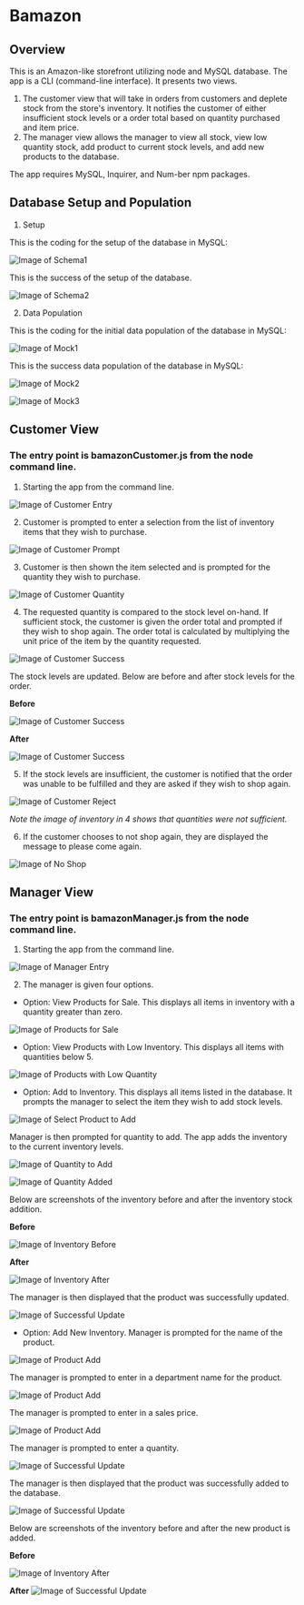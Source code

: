 # Bamazon

## Overview

This is an Amazon-like storefront utilizing node and MySQL database. The app is a CLI (command-line interface).  It presents two views.
1.  The customer view that will take in orders from customers and deplete stock from the store's inventory.  It notifies the customer of either insufficient stock levels or a order total based on quantity purchased and item price.
2.  The manager view allows the manager to view all stock, view low quantity stock, add product to current stock levels, and add new products to the database.

The app requires MySQL, Inquirer, and Num-ber npm packages.

## Database Setup and Population

1.  Setup

This is the coding for the setup of the database in MySQL:

![Image of Schema1](https://github.com/kkruel8100/Bamazon/blob/master/images/schema1.PNG)

This is the success of the setup of the database.

![Image of Schema2](https://github.com/kkruel8100/Bamazon/blob/master/images/schema2.PNG)

2.  Data Population

This is the coding for the initial data population of the database in MySQL:

![Image of Mock1](https://github.com/kkruel8100/Bamazon/blob/master/images/mock1.PNG)

This is the success data population of the database in MySQL:

![Image of Mock2](https://github.com/kkruel8100/Bamazon/blob/master/images/mock2.PNG)

![Image of Mock3](https://github.com/kkruel8100/Bamazon/blob/master/images/mock3.PNG)

## Customer View

### The entry point is bamazonCustomer.js from the node command line.

1.  Starting the app from the command line.

![Image of Customer Entry](https://github.com/kkruel8100/Bamazon/blob/master/images/entryCustomer.PNG)

2.  Customer is prompted to enter a selection from the list of inventory items that they wish to purchase.

![Image of Customer Prompt](https://github.com/kkruel8100/Bamazon/blob/master/images/customerPrompt1.PNG)

3.  Customer is then shown the item selected and is prompted for the quantity they wish to purchase.

![Image of Customer Quantity](https://github.com/kkruel8100/Bamazon/blob/master/images/customerRequestedQuantity.PNG)

4.  The requested quantity is compared to the stock level on-hand.  If sufficient stock, the customer is given the order total and prompted if they wish to shop again. The order total is calculated by multiplying the unit price of the item by the quantity requested.

![Image of Customer Success](https://github.com/kkruel8100/Bamazon/blob/master/images/customerOrderSuccessNext.PNG)


The stock levels are updated.  Below are before and after stock levels for the order.

  **Before**

![Image of Customer Success](https://github.com/kkruel8100/Bamazon/blob/master/images/databaseStart.PNG)

  **After**

![Image of Customer Success](https://github.com/kkruel8100/Bamazon/blob/master/images/databaseUpdate.PNG)


5.  If the stock levels are insufficient, the customer is notified that the order was unable to be fulfilled and they are asked if they wish to shop again. 

![Image of Customer Reject](https://github.com/kkruel8100/Bamazon/blob/master/images/customerOrderRejectNext.PNG)

*Note the image of inventory in 4 shows that quantities were not sufficient.*

6.  If the customer chooses to not shop again, they are displayed the message to please come again.

![Image of No Shop](https://github.com/kkruel8100/Bamazon/blob/master/images/noShopAgain.PNG)

## Manager View

### The entry point is bamazonManager.js from the node command line.

1.  Starting the app from the command line.

![Image of Manager Entry](https://github.com/kkruel8100/Bamazon/blob/master/images/entryManager.PNG)

2.  The manager is given four options.

  * Option: View Products for Sale. This displays all items in inventory with a quantity greater than zero.  

![Image of Products for Sale](https://github.com/kkruel8100/Bamazon/blob/master/images/managerViewProductsForSale.PNG)

  * Option: View Products with Low Inventory. This displays all items with quantities below 5.

![Image of Products with Low Quantity](https://github.com/kkruel8100/Bamazon/blob/master/images/managerViewLowQuantity.PNG)

  * Option: Add to Inventory. This displays all items listed in the database. It prompts the manager to select the item they wish to add stock levels.

![Image of Select Product to Add](https://github.com/kkruel8100/Bamazon/blob/master/images/managerAdd1.PNG)

  Manager is then prompted for quantity to add.  The app adds the inventory to the current inventory levels.

![Image of Quantity to Add](https://github.com/kkruel8100/Bamazon/blob/master/images/managerAdd2.PNG)

![Image of Quantity Added](https://github.com/kkruel8100/Bamazon/blob/master/images/managerAdd5.PNG)

  Below are screenshots of the inventory before and after the inventory stock addition.

  **Before**

![Image of Inventory Before](https://github.com/kkruel8100/Bamazon/blob/master/images/databaseUpdate.PNG)

  **After**

![Image of Inventory After](https://github.com/kkruel8100/Bamazon/blob/master/images/managerAdd4DB.PNG)

  The manager is then displayed that the product was successfully updated.

![Image of Successful Update](https://github.com/kkruel8100/Bamazon/blob/master/images/managerAdd3.PNG)

  * Option: Add New Inventory.  Manager is prompted for the name of the product.

![Image of Product Add](https://github.com/kkruel8100/Bamazon/blob/master/images/managerAddNew1.PNG)

  The manager is prompted to enter in a department name for the product.

![Image of Product Add](https://github.com/kkruel8100/Bamazon/blob/master/images/managerAddNew2.PNG)

  The manager is prompted to enter in a sales price.

![Image of Product Add](https://github.com/kkruel8100/Bamazon/blob/master/images/managerAddNew3.PNG)

  The manager is prompted to enter a quantity.

![Image of Successful Update](https://github.com/kkruel8100/Bamazon/blob/master/images/managerAddNew4.PNG)

  The manager is then displayed that the product was successfully added to the database.

![Image of Successful Update](https://github.com/kkruel8100/Bamazon/blob/master/images/managerAddNew5.PNG)

  Below are screenshots of the inventory before and after the new product is added.

  **Before**

![Image of Inventory After](https://github.com/kkruel8100/Bamazon/blob/master/images/managerAdd4DB.PNG)

  **After**
![Image of Successful Update](https://github.com/kkruel8100/Bamazon/blob/master/images/managerAddNewDB.PNG)

